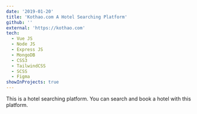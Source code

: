 ```yaml
---
date: '2019-01-20'
title: 'Kothao.com A Hotel Searching Platform'
github: ''
external: 'https://kothao.com'
tech:
  - Vue JS
  - Node JS
  - Express JS
  - MongoDB
  - CSS3
  - TailwindCSS
  - SCSS
  - Figma
showInProjects: true
---
```


This is a hotel searching platform. You can search and book a hotel with this platform.

